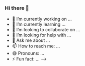 ### Hi there 👋

<!--
**Elandi13/Elandi13** is a ✨ _special_ ✨ repository because its `README.md` (this file) appears on your GitHub profile.

Here are some ideas to get you started:
<!-- BLOG-POST-LIST:START -->
<!-- BLOG-POST-LIST:END -->

- 🔭 I’m currently working on ...
- 🌱 I’m currently learning ...
- 👯 I’m looking to collaborate on ...
- 🤔 I’m looking for help with ...
- 💬 Ask me about ...
- 📫 How to reach me: ...
- 😄 Pronouns: ...
- ⚡ Fun fact: ...
-->
